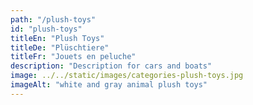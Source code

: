 ```yaml
---
path: "/plush-toys"
id: "plush-toys"
titleEn: "Plush Toys"
titleDe: "Plüschtiere"
titleFr: "Jouets en peluche"
description: "Description for cars and boats"
image: ../../static/images/categories-plush-toys.jpg
imageAlt: "white and gray animal plush toys"
---
```

